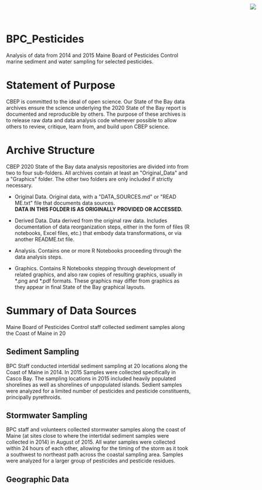 # BPC_Pesticides


<img
    src="https://www.cascobayestuary.org/wp-content/uploads/2014/04/logo_sm.jpg"
    style="position:absolute;top:10px;right:50px;" />

Analysis of data from 2014 and 2015 Maine Board of Pesticides Control marine sediment and water sampling for selected pesticides.

# Statement of Purpose
CBEP is committed to the ideal of open science.  Our State of the Bay data archives ensure the science underlying the 2020 State of the Bay report is documented and reproducible by others. The purpose of these archives is to release raw data and data analysis code whenever possible to allow others to review, critique, learn from, and build upon CBEP science. 

# Archive Structure
 CBEP 2020 State of the Bay data analysis repositories are divided into from two to four sub-folders.  All archives contain at least an "Original_Data" and a "Graphics" folder.  The other two folders are only included if strictly necessary. 

- Original Data.  Original data, with a "DATA_SOURCES.md" or "READ ME.txt" file that documents data sources.  
    **DATA IN THIS FOLDER IS AS ORIGINALLY PROVIDED OR ACCESSED.** 

- Derived Data.  Data derived from the original raw data.  Includes documentation of data reorganization steps, either in the form of files (R notebooks, Excel files, etc.) that embody data transformations, or via another README.txt file.  
- Analysis.  Contains one or more R Notebooks proceeding through the data analysis steps.  
- Graphics.  Contains R Notebooks stepping through development of related graphics, and also raw copies of resulting graphics, usually in \*.png and \*.pdf formats.  These graphics may differ from graphics as they appear in final State of the Bay graphical layouts.  

# Summary of Data Sources
Maine Board of Pesticides Control staff collected sediment samples along the Coast of Maine in 20

## Sediment Sampling
BPC Staff conducted intertidal sediment sampling at 20 locations along the Coast of Maine in 2014. In 2015 Samples were collected specifically in Casco Bay.  The sampling locations in 2015 included heavily populated shorelines as well as shorelines of unpopulated islands. Sedient samples were analyzed for a limited number of pesticides and pesticide constituents, principally pyrethroids.

## Stormwater Sampling
BPC staff and volunteers collected stormwater samples along the coast of Maine (at sites close to where the intertidal sediment samples were collected in 2014)  in August of 2015.  All water samples were collected within 24 hours of each other, allowing for the timing of the storm as it took a southwest to northeast path across the coastal sampling area. Samples were analyzed for a larger group of pesticides and pesticide residues.

## Geographic Data